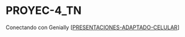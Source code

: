 # PROYEC-4_TN
Conectando con Genially
[[PRESENTACIONES-ADAPTADO-CELULAR](https://view.genially.com/690159daae602575443b312b/guide-evento-movil)]
